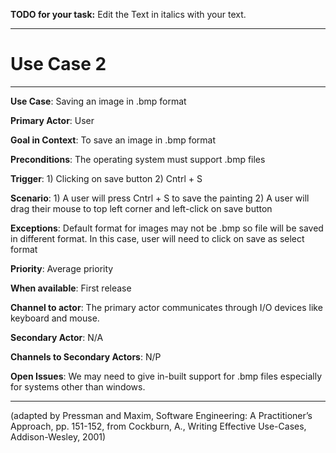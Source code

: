 **TODO for your task:** Edit the Text in italics with your text.

<hr>

# Use Case 2

<hr>

**Use Case**: Saving an image in .bmp format

**Primary Actor**: User

**Goal in Context**: To save an image in .bmp format

**Preconditions**: The operating system must support .bmp files

**Trigger**: 1) Clicking on save button 2) Cntrl + S
  
**Scenario**: 1) A user will press Cntrl + S to save the painting 
              2) A user will drag their mouse to top left corner and left-click on save button

**Exceptions**: Default format for images may not be .bmp so file will be saved in different format. In this case, user will need to click on save as select format

**Priority**: Average priority

**When available**: First release

**Channel to actor**: The primary actor communicates through I/O devices like keyboard and mouse. 

**Secondary Actor**: N/A

**Channels to Secondary Actors**: N/P

**Open Issues**: We may need to give in-built support for .bmp files especially for systems other than windows.

<hr>



(adapted by Pressman and Maxim, Software Engineering: A Practitioner’s Approach, pp. 151-152, from Cockburn,
A., Writing Effective Use-Cases, Addison-Wesley, 2001)
